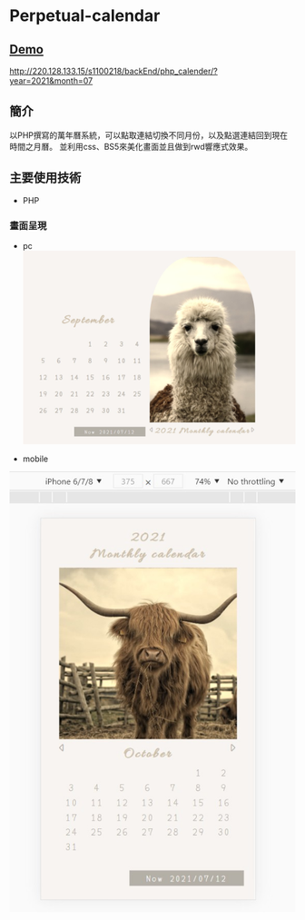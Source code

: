 # Perpetual-calendar

## [Demo](http://220.128.133.15/s1100218/backEnd/php_calender/?year=2021&month=07)

http://220.128.133.15/s1100218/backEnd/php_calender/?year=2021&month=07

## 簡介
以PHP撰寫的萬年曆系統，可以點取連結切換不同月份，以及點選連結回到現在時間之月曆。 並利用css、BS5來美化畫面並且做到rwd響應式效果。

## 主要使用技術
* PHP

### 畫面呈現
* pc
![image](https://github.com/a120220ms25/php_monthlyCalendar/blob/master/calender_pc.jpg?raw=true)


* mobile

![image](https://github.com/a120220ms25/php_monthlyCalendar/blob/master/calender_mobile.jpg?raw=true)



